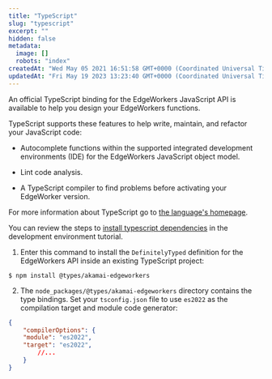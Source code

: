 ```yaml
---
title: "TypeScript"
slug: "typescript"
excerpt: ""
hidden: false
metadata: 
  image: []
  robots: "index"
createdAt: "Wed May 05 2021 16:51:58 GMT+0000 (Coordinated Universal Time)"
updatedAt: "Fri May 19 2023 13:23:40 GMT+0000 (Coordinated Universal Time)"
---
```

An official TypeScript binding for the EdgeWorkers JavaScript API is available to help you design your EdgeWorkers functions.

TypeScript supports these features to help write, maintain, and refactor your JavaScript code:

- Autocomplete functions within the supported integrated development environments (IDE) for the EdgeWorkers JavaScript object model.

- Lint code analysis.

- A TypeScript compiler to find problems before activating your EdgeWorker version.

For more information about TypeScript go to [the language's homepage](https://www.typescriptlang.org/).

You can review the steps to [install typescript dependencies](doc:dev-environment-tutorial#install-typescript-dependencies) in the development environment tutorial.

1. Enter this command to install the `DefinitelyTyped` definition for the EdgeWorkers API inside an existing TypeScript project:

```shell
$ npm install @types/akamai-edgeworkers
```

2. The `node_packages/@types/akamai-edgeworkers` directory contains the type bindings. Set your `tsconfig.json` file to use `es2022` as the compilation target and module code generator:

```json
{
    "compilerOptions": {
    "module": "es2022",
    "target": "es2022",
        //...
    }
}
```

